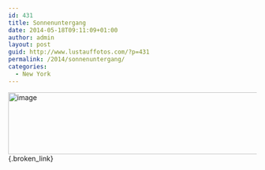 ```yaml
---
id: 431
title: Sonnenuntergang
date: 2014-05-18T09:11:09+01:00
author: admin
layout: post
guid: http://www.lustauffotos.com/?p=431
permalink: /2014/sonnenuntergang/
categories:
  - New York
---
```

[<img class="aligncenter wp-image-432 " src="http://www.lustauffotos.com/files/2014/05/image-1024x221.jpeg" alt="image" width="583" height="126" srcset="http://www.lustauffotos.com/files/2014/05/image-1024x221.jpeg 1024w, http://www.lustauffotos.com/files/2014/05/image-300x64.jpeg 300w" sizes="(max-width: 583px) 100vw, 583px" />](http://www.lustauffotos.com/files/2014/05/image.jpeg){.broken_link}